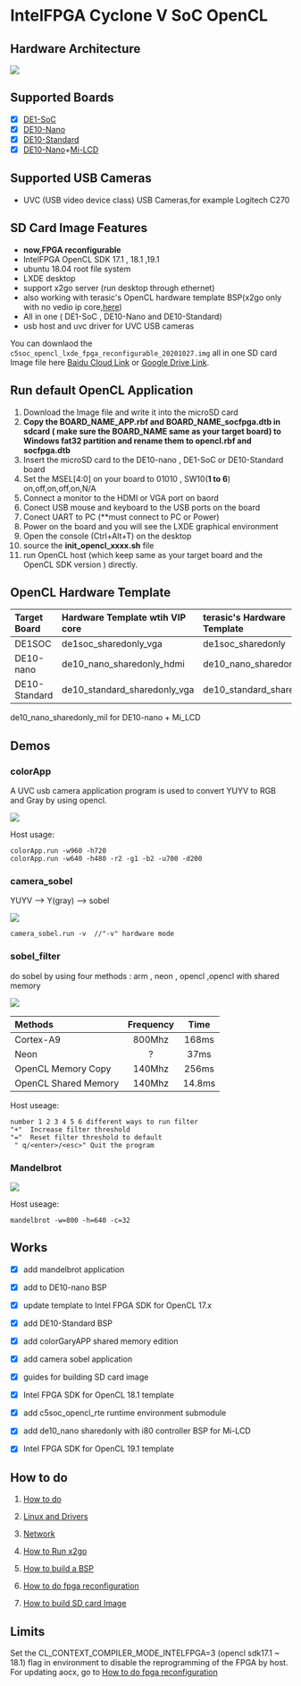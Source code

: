 # IntelFPGA Cyclone V SoC OpenCL

##  Hardware Architecture

![](documents/figure/arch.png)

## Supported Boards

- [x] [DE1-SoC](http://www.terasic.com.cn/cgi-bin/page/archive.pl?Language=China&CategoryNo=182&No=870)
- [x] [DE10-Nano](http://www.terasic.com.cn/cgi-bin/page/archive.pl?Language=China&CategoryNo=203&No=1048)
- [x] [DE10-Standard](http://www.terasic.com.cn/cgi-bin/page/archive.pl?Language=China&CategoryNo=182&No=1105)
- [x] [DE10-Nano](http://www.terasic.com.cn/cgi-bin/page/archive.pl?Language=China&CategoryNo=203&No=1048)+[Mi-LCD](https://github.com/thinkoco/mi-lcd)

## Supported USB Cameras

- UVC (USB video device class) USB Cameras,for example Logitech C270

## SD Card Image Features

- **now,FPGA reconfigurable**
- IntelFPGA OpenCL SDK 17.1 , 18.1 ,19.1
- ubuntu 18.04 root file system
- LXDE desktop
- support x2go server (run desktop through ethernet)
- also working with terasic's OpenCL hardware template BSP(x2go only with no vedio ip core,[here](documents/HowToRunX2GO.md))
- All in one ( DE1-SoC , DE10-Nano and DE10-Standard)
- usb host and uvc driver for UVC USB cameras

You can downlaod the `c5soc_opencl_lxde_fpga_reconfigurable_20201027.img` all in one SD card Image file here [Baidu Cloud Link](https://pan.baidu.com/s/1KDyexwHD39uyvcMDm0G97A) or [Google Drive Link](https://drive.google.com/open?id=1mAYHFvOw2xtgf-e8pntFCxCGOdaYNsgG).


## Run default OpenCL Application

1. Download the Image file and write it into the microSD card
2. **Copy the BOARD_NAME_APP.rbf and BOARD_NAME_socfpga.dtb in sdcard ( make sure the BOARD_NAME same as your target board) to Windows fat32 partition and rename them to opencl.rbf and socfpga.dtb**
3. Insert the microSD card to the DE10-nano , DE1-SoC or DE10-Standard board 
4. Set the MSEL[4:0] on your board to 01010 , SW10(**1 to 6**) on,off,on,off,on,N/A
5. Connect a  monitor to the HDMI or VGA port on baord
6. Conect USB mouse and keyboard to the USB ports on the board
7. Conect UART to PC (**must connect to PC or Power)
8. Power on the board and you will see the LXDE graphical environment
9. Open the console (Ctrl+Alt+T) on the desktop 
10. source the **init_opencl_xxxx.sh** file 
11. run OpenCL host (which keep same as your target board and the OpenCL SDK version ) directly. 

## OpenCL Hardware Template

| Target Board      | Hardware Template  wtih VIP core | terasic's Hardware Template |
| :--------         |:---------                        |:----------------------------|
| DE1SOC            | de1soc_sharedonly_vga            |de1soc_sharedonly            |
| DE10-nano         | de10_nano_sharedonly_hdmi        | de10_nano_sharedonly        |
| DE10-Standard     | de10_standard_sharedonly_vga     | de10_standard_sharedonly    |

 
 de10_nano_sharedonly_mil for DE10-nano + Mi_LCD

## Demos
### colorApp

A UVC usb camera application program is used to convert YUYV to RGB and Gray by using opencl.

![](documents/figure/colorApp.png)

Host usage:

	colorApp.run -w960 -h720 
	colorApp.run -w640 -h480 -r2 -g1 -b2 -u700 -d200 

### camera_sobel
YUYV --> Y(gray) --> sobel 

![](documents/figure/camera_sobel.png)

	camera_sobel.run -v  //"-v" hardware mode

### sobel_filter

do sobel by using four methods : arm , neon , opencl ,opencl with shared memory

![](documents/figure/sobel.png)

| Methods              | Frequency |  Time     |
| :--------            |:---------:|:---------:|
| Cortex-A9            | 800Mhz    | 168ms     |
| Neon                 | ?         | 37ms      |
| OpenCL Memory Copy   | 140Mhz    | 256ms     |
| OpenCL Shared Memory | 140Mhz    | 14.8ms    |

Host useage:

	number 1 2 3 4 5 6 different ways to run filter
	"+"  Increase filter threshold
	"="  Reset filter threshold to default
	 " q/<enter>/<esc>" Quit the program

### Mandelbrot

![](documents/figure/mandelbrot.png)

Host useage:

	mandelbrot -w=800 -h=640 -c=32

## Works

- [x] add mandelbrot application
- [x] add to DE10-nano BSP
- [x] update template to Intel FPGA SDK for OpenCL 17.x
- [x] add DE10-Standard BSP
- [x] add colorGaryAPP shared memory edition
- [x] add camera sobel application
- [x] guides for building SD card image
- [x] Intel FPGA SDK for OpenCL 18.1 template
- [x] add c5soc_opencl_rte runtime environment submodule
- [x] add de10_nano sharedonly with i80 controller BSP for Mi-LCD
- [x] Intel FPGA SDK for OpenCL 19.1 template


## How to do

1. [How to do](documents/HowToDo.md)

2. [Linux and Drivers](documents/LinuxAndDrivers.md)

3. [Network](documents/Network.md)

4. [How to Run x2go](documents/HowToRunX2GO.md)

5. [How to build a BSP](documents/HowToBuildBSP.md)

6. [How to do fpga reconfiguration](documents/HowToReconfigureFPGA.md)

7. [How to build SD card Image](documents/HowToBuildSDImage.md)

## Limits

Set the CL_CONTEXT_COMPILER_MODE_INTELFPGA=3 (opencl sdk17.1 ~ 18.1) flag in environment to disable the reprogramming of the FPGA by host. For updating aocx, go to
[How to do fpga reconfiguration](documents/HowToReconfigureFPGA.md)
